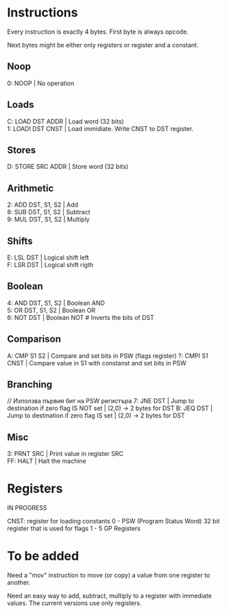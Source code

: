 # Instructions

Every instruction is exactly 4 bytes.
First byte is always opcode.

Next bytes might be either only registers or register and a constant.

## Noop
0: NOOP         | No operation   

## Loads
C: LOAD  DST ADDR | Load word  (32 bits)  
1: LOADI DST CNST | Load immidiate. Write CNST to DST register.  

## Stores
D: STORE SRC ADDR | Store word (32 bits)   

## Arithmetic
2: ADD DST, S1, S2 | Add            
8: SUB DST, S1, S2 | Subtract       
9: MUL DST, S1, S2 | Multiply       

## Shifts
E: LSL DST     | Logical shift left    
F: LSR DST     | Logical shift rigth  

## Boolean
4: AND DST, S1, S2 | Boolean AND                                
5: OR DST, S1, S2  | Boolean OR                                 
6: NOT DST         | Boolean NOT # Inverts the bits of DST      

## Comparison
A: CMP S1 S2       | Compare and set bits in PSW (flags register) 
?: CMPI S1 CNST    | Compare value in S1 with constanst and set bits in PSW

## Branching
// Използва първия бит на PSW регистъра
7: JNE DST         | Jump to destination if zero flag IS NOT set | (2,0) -> 2 bytes for DST
B: JEQ DST         | Jump to destination if zero flag IS set     | (2,0) -> 2 bytes for DST


## Misc
3: PRNT SRC     | Print value in register SRC        
FF: HALT       | Halt the machine                   

# Registers

IN PROGRESS

CNST: register for loading constants
0 - PSW (Program Status Word) 32 bit register that is used for flags
1 - 5 GP Registers

# To be added
Need a "mov" instruction to move (or copy) a value from one register
to another.

Need an easy way to add, subtract, multiply to a register with
immediate values. The current versions use only registers.



